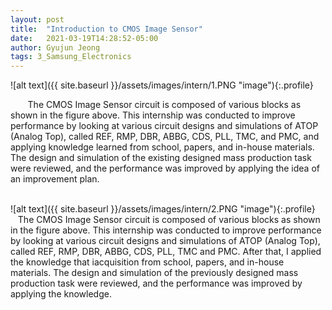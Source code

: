 ```yaml
---
layout: post
title:  "Introduction to CMOS Image Sensor"
date:   2021-03-19T14:28:52-05:00
author: Gyujun Jeong
tags: 3_Samsung_Electronics
---
```

![alt text]({{ site.baseurl }}/assets/images/intern/1.PNG "image"){:.profile}

&nbsp; &nbsp; &nbsp; &nbsp;The CMOS Image Sensor circuit is composed of various blocks as shown in the figure above. This internship was conducted to improve performance by looking at various circuit designs and simulations of ATOP (Analog Top), called REF, RMP, DBR, ABBG, CDS, PLL, TMC, and PMC, and applying knowledge learned from school, papers, and in-house materials. The design and simulation of the existing designed mass production task were reviewed, and the performance was improved by applying the idea of an improvement plan.
<br><br>

![alt text]({{ site.baseurl }}/assets/images/intern/2.PNG "image"){:.profile}
&nbsp; &nbsp; &nbsp; &nbsp;The CMOS Image Sensor circuit is composed of various blocks as shown in the figure above. This internship was conducted to improve performance by looking at various circuit designs and simulations of ATOP (Analog Top), called REF, RMP, DBR, ABBG, CDS, PLL, TMC and PMC. After that, I applied the knowledge that iacquisition from school, papers, and in-house materials. The design and simulation of the previously designed mass production task were reviewed, and the performance was improved by applying the knowledge.
